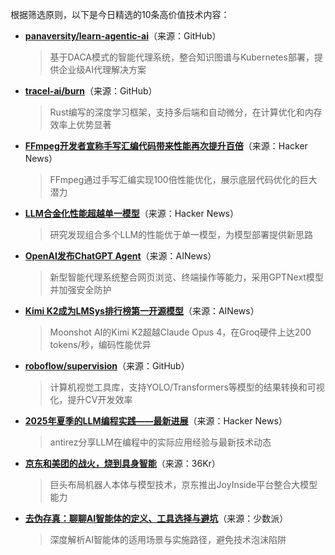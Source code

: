 根据筛选原则，以下是今日精选的10条高价值技术内容：

- **[panaversity/learn-agentic-ai](https://github.com/panaversity/learn-agentic-ai)**（来源：GitHub）  
  > 基于DACA模式的智能代理系统，整合知识图谱与Kubernetes部署，提供企业级AI代理解决方案

- **[tracel-ai/burn](https://github.com/tracel-ai/burn)**（来源：GitHub）  
  > Rust编写的深度学习框架，支持多后端和自动微分，在计算优化和内存效率上优势显著

- **[FFmpeg开发者宣称手写汇编代码带来性能再次提升百倍](https://news.ycombinator.com/item?id=44629206)**（来源：Hacker News）  
  > FFmpeg通过手写汇编实现100倍性能优化，展示底层代码优化的巨大潜力

- **[LLM合金化性能超越单一模型](https://news.ycombinator.com/item?id=44630724)**（来源：Hacker News）  
  > 研究发现组合多个LLM的性能优于单一模型，为模型部署提供新思路

- **[OpenAI发布ChatGPT Agent](https://openai.com/index/introducing-chatgpt-agent/)**（来源：AINews）  
  > 新型智能代理系统整合网页浏览、终端操作等能力，采用GPTNext模型并加强安全防护

- **[Kimi K2成为LMSys排行榜第一开源模型](https://twitter.com/lmarena_ai/status/1945897926796185841)**（来源：AINews）  
  > Moonshot AI的Kimi K2超越Claude Opus 4，在Groq硬件上达200 tokens/秒，编码性能优异

- **[roboflow/supervision](https://github.com/roboflow/supervision)**（来源：GitHub）  
  > 计算机视觉工具库，支持YOLO/Transformers等模型的结果转换和可视化，提升CV开发效率

- **[2025年夏季的LLM编程实践——最新进展](https://news.ycombinator.com/item?id=44623953)**（来源：Hacker News）  
  > antirez分享LLM在编程中的实际应用经验与最新技术动态

- **[京东和美团的战火，烧到具身智能](https://36kr.com/p/3386941825007107?f=rss)**（来源：36Kr）  
  > 巨头布局机器人本体与模型技术，京东推出JoyInside平台整合大模型能力

- **[去伪存真：聊聊AI智能体的定义、工具选择与避坑](https://sspai.com/post/101085)**（来源：少数派）  
  > 深度解析AI智能体的适用场景与实施路径，避免技术泡沫陷阱